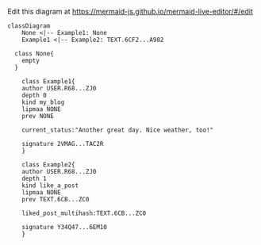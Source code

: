 Edit this diagram at https://mermaid-js.github.io/mermaid-live-editor/#/edit
```mermaid
classDiagram
	None <|-- Example1: None
	Example1 <|-- Example2: TEXT.6CF2...A982

  class None{
    empty
  }

	class Example1{
    author USER.R68...ZJ0
    depth 0
    kind my_blog
    lipmaa NONE
    prev NONE

    current_status:"Another great day. Nice weather, too!"

    signature 2VMAG...TAC2R
	}

	class Example2{
    author USER.R68...ZJ0
    depth 1
    kind like_a_post
    lipmaa NONE
    prev TEXT.6CB...ZC0

    liked_post_multihash:TEXT.6CB...ZC0

    signature Y34Q47...6EM10
	}
```